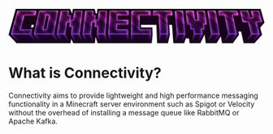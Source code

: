 ![Connectivity](assets/connectivity-logo.png)

# What is Connectivity?
Connectivity aims to provide lightweight and high performance messaging functionality in a Minecraft server environment such as Spigot or Velocity without the overhead of installing a message queue like RabbitMQ or Apache Kafka.

